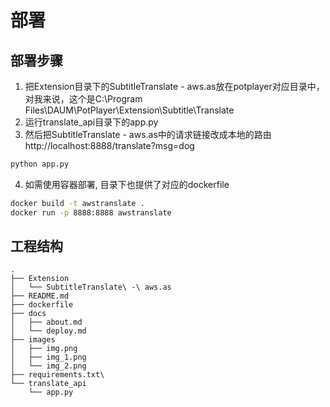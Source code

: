 # 部署

## 部署步骤

1. 把Extension目录下的SubtitleTranslate - aws.as放在potplayer对应目录中，对我来说，这个是C:\Program Files\DAUM\PotPlayer\Extension\Subtitle\Translate
2. 运行translate_api目录下的app.py
3. 然后把SubtitleTranslate - aws.as中的请求链接改成本地的路由
http://localhost:8888/translate?msg=dog
```bash
python app.py
```
4. 如需使用容器部署, 目录下也提供了对应的dockerfile
```bash
docker build -t awstranslate .
docker run -p 8888:8888 awstranslate
```
## 工程结构

```text
.
├── Extension
│   └── SubtitleTranslate\ -\ aws.as
├── README.md
├── dockerfile
├── docs
│   ├── about.md
│   └── deploy.md
├── images
│   ├── img.png
│   ├── img_1.png
│   └── img_2.png
├── requirements.txt\ 
└── translate_api
    └── app.py
```